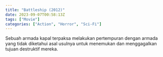 ```yaml
---
title: "Battleship (2012)"
date: 2023-09-07T00:58:13Z
tags: ["Movie"]
categories: ["Action", "Horror", "Sci-Fi"]
---
```


Sebuah armada kapal terpaksa melakukan pertempuran dengan armada yang tidak diketahui asal usulnya untuk menemukan dan menggagalkan tujuan destruktif mereka.

<mux-player stream-type="on-demand"
  src="https://kp3d-my.sharepoint.com/personal/ryoo_kp3d_onmicrosoft_com/_layouts/15/download.aspx?share=EWk9CEY8wMBEhfJXdEQxuK8B2QZTrlpTAH17siShqssDog" metadata-video-title="Battleship (2012)" prefer-playback="mse" controls>
  </mux-player>
  
  
  <script src="https://cdn.jsdelivr.net/npm/@mux/mux-player"></script>
  
 <script id="AHYcfu0089xnYpoYnGt4NdlA0200mX8U6RaupG6Ri2gjXg" type="application/ld+json">
 {
  "@context": "https://schema.org/",
  "@type": "VideoObject",
  "name": "Battleship (2012)",
  "contentUrl": "https://stream.mux.com/ersKrX5ALYt3Go1im3Id1XPWMm7hhG1KGrvh7JA9qJs.m3u8",
  "thumbnailUrl": "https://www.themoviedb.org/t/p/original/tYOlq4QgkzFq3hTcdcqE7mrfFyi.jpg?width=314&fit_mode=preserve&time=25",
  "uploadDate": "2023-09-07T00:58:13Z",
}

</script>
